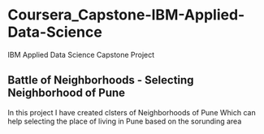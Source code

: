 # Coursera_Capstone-IBM-Applied-Data-Science
IBM Applied Data Science Capstone Project 
## Battle of Neighborhoods - Selecting Neighborhood of Pune
In this project I have created clsters of Neighborhoods of Pune
Which can help selecting the place of living in Pune based on the sorunding area